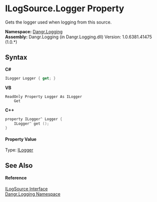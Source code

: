 # ILogSource.Logger Property 
 

Gets the logger used when logging from this source.

**Namespace:**&nbsp;<a href="N_Dangr_Logging">Dangr.Logging</a><br />**Assembly:**&nbsp;Dangr.Logging (in Dangr.Logging.dll) Version: 1.0.6381.41475 (1.0.*)

## Syntax

**C#**<br />
``` C#
ILogger Logger { get; }
```

**VB**<br />
``` VB
ReadOnly Property Logger As ILogger
	Get
```

**C++**<br />
``` C++
property ILogger^ Logger {
	ILogger^ get ();
}
```


#### Property Value
Type: <a href="T_Dangr_Logging_ILogger">ILogger</a>

## See Also


#### Reference
<a href="T_Dangr_Logging_ILogSource">ILogSource Interface</a><br /><a href="N_Dangr_Logging">Dangr.Logging Namespace</a><br />